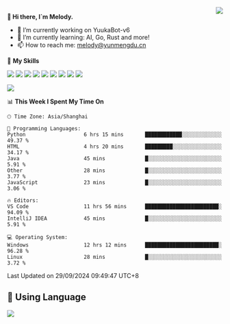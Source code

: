 <a href="#">
  <img align="right" src="https://github-readme-stats.vercel.app/api?username=melodyyuuka&count_private=true&show_icons=true" />
</a>

**👋 Hi there, I`m Melody.**

- 🔭 I’m currently working on YuukaBot-v6
- 🌱 I’m currently learning: AI, Go, Rust and more!
- 📫 How to reach me: melody@yunmengdu.cn

🌟 **My Skills** 

![](https://img.shields.io/badge/-Python-3e74a2?style=flat-square&logo=Python&logoColor=fff)
![](https://img.shields.io/badge/-Java-007396?style=flat-square&logo=OpenJDK&logoColor=fff)
![](https://img.shields.io/badge/-Node.js-339933?style=flat-square&logo=Node.js&logoColor=fff)
![](https://img.shields.io/badge/-Git-f05032?style=flat-square&logo=git&logoColor=fff)
![](https://img.shields.io/badge/-PostgreSQL-4169e1?style=flat-square&logo=PostgreSQL&logoColor=fff)
![](https://img.shields.io/badge/-Rust-000000?style=flat-square&logo=rust&logoColor=fff)
![](https://img.shields.io/badge/-VSCode-007acc?style=flat-square&logo=Visual-Studio-Code&logoColor=fff)
![](https://img.shields.io/badge/-FastAPI-009688?style=flat-square&logo=FastAPI&logoColor=fff)
![](https://img.shields.io/badge/-Linux-000000?style=flat-square&logo=Linux&logoColor=fff)


![](https://wakatime.com/badge/user/fa6dc0e2-47c5-4d2d-ae45-69fec6f2122c.svg)

<!--START_SECTION:waka-->
📊 **This Week I Spent My Time On** 

```text
🕑︎ Time Zone: Asia/Shanghai

💬 Programming Languages: 
Python                   6 hrs 15 mins       ████████████░░░░░░░░░░░░░   49.37 % 
HTML                     4 hrs 20 mins       █████████░░░░░░░░░░░░░░░░   34.17 % 
Java                     45 mins             █░░░░░░░░░░░░░░░░░░░░░░░░    5.91 % 
Other                    28 mins             █░░░░░░░░░░░░░░░░░░░░░░░░    3.77 % 
JavaScript               23 mins             █░░░░░░░░░░░░░░░░░░░░░░░░    3.06 % 

🔥 Editors: 
VS Code                  11 hrs 56 mins      ████████████████████████░   94.09 % 
IntelliJ IDEA            45 mins             █░░░░░░░░░░░░░░░░░░░░░░░░    5.91 % 

💻 Operating System: 
Windows                  12 hrs 12 mins      ████████████████████████░   96.28 % 
Linux                    28 mins             █░░░░░░░░░░░░░░░░░░░░░░░░    3.72 % 
```


 Last Updated on 29/09/2024 09:49:47 UTC+8
<!--END_SECTION:waka-->

## 🥰 **Using Language**

![](https://github-readme-stats.vercel.app/api/wakatime?username=MelodyYuyuko&layout=compact&hide_border=true)
